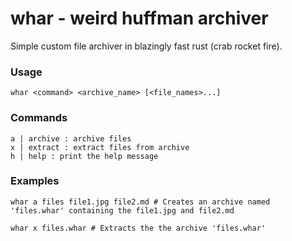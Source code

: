 # whar - weird huffman archiver

Simple custom file archiver in blazingly fast rust (crab rocket fire).

### Usage
```
whar <command> <archive_name> [<file_names>...]
```

### Commands
```
a | archive : archive files
x | extract : extract files from archive
h | help : print the help message
```

### Examples
```
whar a files file1.jpg file2.md # Creates an archive named 'files.whar' containing the file1.jpg and file2.md
```
```
whar x files.whar # Extracts the the archive 'files.whar'
```
